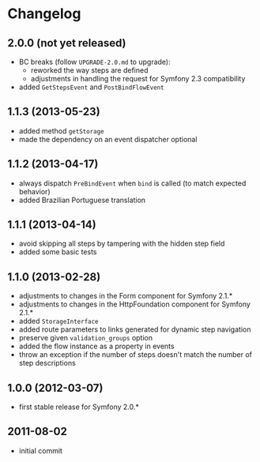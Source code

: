 # Changelog

## 2.0.0 (not yet released)

- BC breaks (follow `UPGRADE-2.0.md` to upgrade):
  - reworked the way steps are defined
  - adjustments in handling the request for Symfony 2.3 compatibility
- added `GetStepsEvent` and `PostBindFlowEvent`

## 1.1.3 (2013-05-23)

- added method `getStorage`
- made the dependency on an event dispatcher optional

## 1.1.2 (2013-04-17)

- always dispatch `PreBindEvent` when `bind` is called (to match expected behavior)
- added Brazilian Portuguese translation

## 1.1.1 (2013-04-14)

- avoid skipping all steps by tampering with the hidden step field
- added some basic tests

## 1.1.0 (2013-02-28)

- adjustments to changes in the Form component for Symfony 2.1.*
- adjustments to changes in the HttpFoundation component for Symfony 2.1.*
- added `StorageInterface`
- added route parameters to links generated for dynamic step navigation
- preserve given `validation_groups` option
- added the flow instance as a property in events
- throw an exception if the number of steps doesn't match the number of step descriptions

## 1.0.0 (2012-03-07)

- first stable release for Symfony 2.0.*

## 2011-08-02

- initial commit
